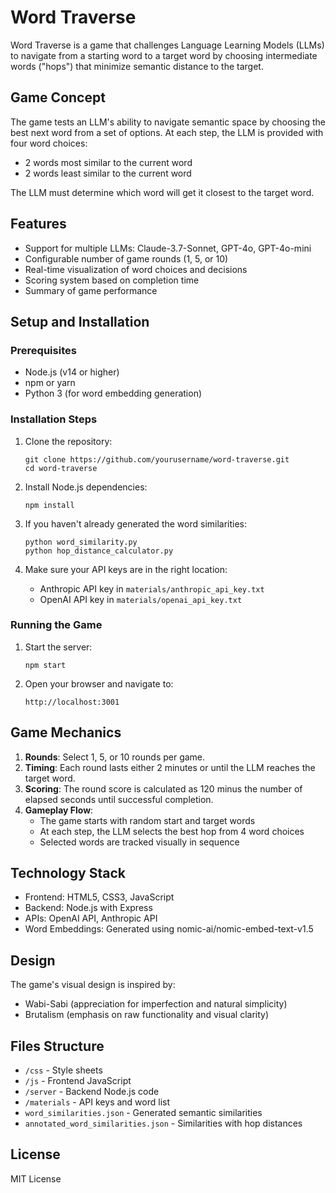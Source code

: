 # Word Traverse

Word Traverse is a game that challenges Language Learning Models (LLMs) to navigate from a starting word to a target word by choosing intermediate words ("hops") that minimize semantic distance to the target.

## Game Concept

The game tests an LLM's ability to navigate semantic space by choosing the best next word from a set of options. At each step, the LLM is provided with four word choices:
- 2 words most similar to the current word
- 2 words least similar to the current word

The LLM must determine which word will get it closest to the target word.

## Features

- Support for multiple LLMs: Claude-3.7-Sonnet, GPT-4o, GPT-4o-mini
- Configurable number of game rounds (1, 5, or 10)
- Real-time visualization of word choices and decisions
- Scoring system based on completion time
- Summary of game performance

## Setup and Installation

### Prerequisites

- Node.js (v14 or higher)
- npm or yarn
- Python 3 (for word embedding generation)

### Installation Steps

1. Clone the repository:
   ```
   git clone https://github.com/yourusername/word-traverse.git
   cd word-traverse
   ```

2. Install Node.js dependencies:
   ```
   npm install
   ```

3. If you haven't already generated the word similarities:
   ```
   python word_similarity.py
   python hop_distance_calculator.py
   ```

4. Make sure your API keys are in the right location:
   - Anthropic API key in `materials/anthropic_api_key.txt`
   - OpenAI API key in `materials/openai_api_key.txt`

### Running the Game

1. Start the server:
   ```
   npm start
   ```

2. Open your browser and navigate to:
   ```
   http://localhost:3001
   ```

## Game Mechanics

1. **Rounds**: Select 1, 5, or 10 rounds per game.
2. **Timing**: Each round lasts either 2 minutes or until the LLM reaches the target word.
3. **Scoring**: The round score is calculated as 120 minus the number of elapsed seconds until successful completion.
4. **Gameplay Flow**: 
   - The game starts with random start and target words
   - At each step, the LLM selects the best hop from 4 word choices
   - Selected words are tracked visually in sequence

## Technology Stack

- Frontend: HTML5, CSS3, JavaScript
- Backend: Node.js with Express
- APIs: OpenAI API, Anthropic API
- Word Embeddings: Generated using nomic-ai/nomic-embed-text-v1.5

## Design

The game's visual design is inspired by:
- Wabi-Sabi (appreciation for imperfection and natural simplicity)
- Brutalism (emphasis on raw functionality and visual clarity)

## Files Structure

- `/css` - Style sheets
- `/js` - Frontend JavaScript
- `/server` - Backend Node.js code
- `/materials` - API keys and word list
- `word_similarities.json` - Generated semantic similarities
- `annotated_word_similarities.json` - Similarities with hop distances

## License

MIT License